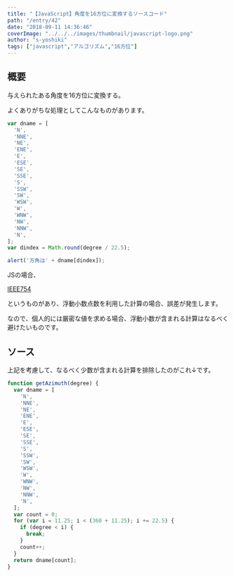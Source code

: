```yaml
---
title: "【JavaScript】角度を16方位に変換するソースコード"
path: "/entry/42"
date: "2018-09-11 14:36:46"
coverImage: "../../../images/thumbnail/javascript-logo.png"
author: "s-yoshiki"
tags: ["javascript","アルゴリズム","16方位"]
---
```


## 概要

与えられたある角度を16方位に変換する。

よくありがちな処理としてこんなものがあります。

```js
var dname = [
  'N',
  'NNE',
  'NE',
  'ENE',
  'E',
  'ESE',
  'SE',
  'SSE',
  'S',
  'SSW',
  'SW',
  'WSW',
  'W',
  'WNW',
  'NW',
  'NNW',
  'N',
];
var dindex = Math.round(degree / 22.5);

alert('方角は' + dname[dindex]);
```

JSの場合、

<a href="https://ja.wikipedia.org/wiki/IEEE_754">IEEE754</a>

というものがあり、浮動小数点数を利用した計算の場合、誤差が発生します。

なので、個人的には厳密な値を求める場合、浮動小数が含まれる計算はなるべく避けたいものです。

## ソース

上記を考慮して、なるべく少数が含まれる計算を排除したのがこれ↓です。

```js
function getAzimuth(degree) {
  var dname = [
    'N',
    'NNE',
    'NE',
    'ENE',
    'E',
    'ESE',
    'SE',
    'SSE',
    'S',
    'SSW',
    'SW',
    'WSW',
    'W',
    'WNW',
    'NW',
    'NNW',
    'N',
  ];
  var count = 0;
  for (var i = 11.25; i < (360 + 11.25); i += 22.5) {
    if (degree < i) {
      break;
    }
    count++;
  }
  return dname[count];
}
```
